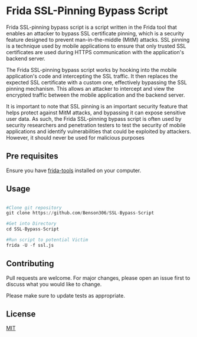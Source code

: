 # Frida SSL-Pinning Bypass Script

Frida SSL-pinning bypass script is a script written in the Frida tool that enables an attacker to bypass SSL certificate pinning, which is a security feature designed to prevent man-in-the-middle (MitM) attacks. SSL pinning is a technique used by mobile applications to ensure that only trusted SSL certificates are used during HTTPS communication with the application's backend server.

The Frida SSL-pinning bypass script works by hooking into the mobile application's code and intercepting the SSL traffic. It then replaces the expected SSL certificate with a custom one, effectively bypassing the SSL pinning mechanism. This allows an attacker to intercept and view the encrypted traffic between the mobile application and the backend server.

It is important to note that SSL pinning is an important security feature that helps protect against MitM attacks, and bypassing it can expose sensitive user data. As such, the Frida SSL-pinning bypass script is often used by security researchers and penetration testers to test the security of mobile applications and identify vulnerabilities that could be exploited by attackers. However, it should never be used for malicious purposes

## Pre requisites

Ensure you have [frida-tools](https://pypi.org/project/frida-tools/) installed on your computer.


## Usage

```python

#Clone git repository
git clone https://github.com/Benson306/SSL-Bypass-Script

#Get into Directory
cd SSL-Bypass-Script

#Run script to potential Victim
frida -U -f ssl.js
```

## Contributing

Pull requests are welcome. For major changes, please open an issue first
to discuss what you would like to change.

Please make sure to update tests as appropriate.

## License

[MIT](https://choosealicense.com/licenses/mit/)